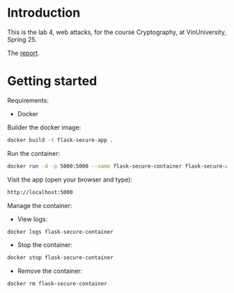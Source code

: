 # Introduction

This is the lab 4, web attacks, for the course Cryptography, at VinUniversity, Spring 25.

The [report](Lab4%20-%20Lab.pdf).


# Getting started

Requirements:
+ Docker

Builder the docker image:
```bash
docker build -t flask-secure-app .
```

Run the container:
```bash
docker run -d -p 5000:5000 --name flask-secure-container flask-secure-app
```

Visit the app (open your browser and type):
```bash
http://localhost:5000
```

Manage the container:
+ View logs:
```bash
docker logs flask-secure-container
```

+ Stop the container:
```bash
docker stop flask-secure-container
```

+ Remove the container:
```bash
docker rm flask-secure-container
```
